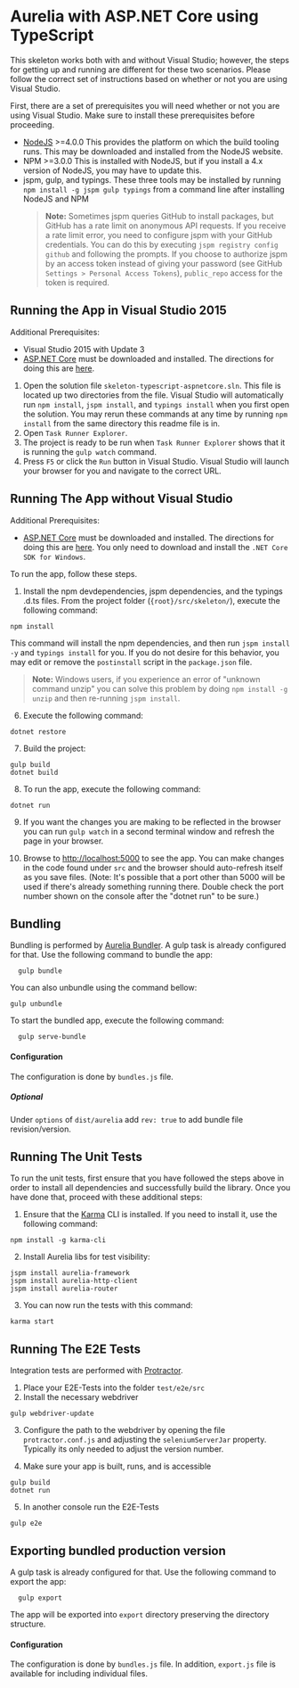 # Aurelia with ASP.NET Core using TypeScript

This skeleton works both with and without Visual Studio; however, the steps for getting up and running are different for these two scenarios. Please follow the correct set of instructions based on whether or not you are using Visual Studio.

First, there are a set of prerequisites you will need whether or not you are using Visual Studio. Make sure to install these prerequisites before proceeding.

- [NodeJS](http://nodejs.org/) >=4.0.0 This provides the platform on which the build tooling runs. This may be downloaded and installed from the NodeJS website.
- NPM >=3.0.0 This is installed with NodeJS, but if you install a 4.x version of NodeJS, you may have to update this.
- jspm, gulp, and typings. These three tools may be installed by running `npm install -g jspm gulp typings` from a command line after installing NodeJS and NPM
  > **Note:** Sometimes jspm queries GitHub to install packages, but GitHub has a rate limit on anonymous API requests. If you receive a rate limit error, you need to configure jspm with your GitHub credentials. You can do this by executing `jspm registry config github` and following the prompts. If you choose to authorize jspm by an access token instead of giving your password (see GitHub `Settings > Personal Access Tokens`), `public_repo` access for the token is required.

## Running the App in Visual Studio 2015

Additional Prerequisites:
- Visual Studio 2015 with Update 3
- [ASP.NET Core](https://www.microsoft.com/net/core#windows) must be downloaded and installed. The directions for doing this are [here](https://www.microsoft.com/net/core#windows).

1. Open the solution file `skeleton-typescript-aspnetcore.sln`. This file is located up two directories from the file. Visual Studio will automatically run `npm install`, `jspm install`, and `typings install` when you first open the solution. You may rerun these commands at any time by running `npm install` from the same directory this readme file is in.
2. Open `Task Runner Explorer`.
3. The project is ready to be run when `Task Runner Explorer` shows that it is running the `gulp watch` command.
4. Press `F5` or click the `Run` button in Visual Studio. Visual Studio will launch your browser for you and navigate to the correct URL.


## Running The App without Visual Studio

Additional Prerequisites:
- [ASP.NET Core](https://www.microsoft.com/net/core#windows) must be downloaded and installed. The directions for doing this are [here](https://www.microsoft.com/net/core#windows). You only need to download and install the `.NET Core SDK for Windows`.

To run the app, follow these steps.

1. Install the npm devdependencies, jspm dependencies, and the typings .d.ts files. From the project folder (`{root}/src/skeleton/`), execute the following command:
  ```shell
  npm install
  ```

  This command will install the npm dependencies, and then run `jspm install -y` and `typings install` for you. If you do not desire for this behavior, you may edit or remove the `postinstall` script in the `package.json` file.
  >**Note:** Windows users, if you experience an error of "unknown command unzip" you can solve this problem by doing `npm install -g unzip` and then re-running `jspm install`.

6. Execute the following command:

  ```shell
  dotnet restore
  ```

7.  Build the project:

  ```shell
  gulp build
  dotnet build
  ```

8. To run the app, execute the following command:

  ```shell
  dotnet run
  ```

9. If you want the changes you are making to be reflected in the browser you can run `gulp watch` in a second terminal window and refresh the page in your browser.

10. Browse to [http://localhost:5000](http://localhost:5000) to see the app. You can make changes in the code found under `src` and the browser should auto-refresh itself as you save files. (Note: It's possible that a port other than 5000 will be used if there's already something running there. Double check the port number shown on the console after the "dotnet run" to be sure.)

## Bundling

Bundling is performed by [Aurelia Bundler](http://github.com/aurelia/bundler). A gulp task is already configured for that. Use the following command to bundle the app:

  ```shell
    gulp bundle
  ```

You can also unbundle using the command bellow:

  ```shell
  gulp unbundle
  ```

To start the bundled app, execute the following command:

  ```shell
    gulp serve-bundle
  ```
#### Configuration

The configuration is done by ```bundles.js``` file.

##### Optional
Under ```options``` of ```dist/aurelia``` add ```rev: true``` to add bundle file revision/version.

## Running The Unit Tests

To run the unit tests, first ensure that you have followed the steps above in order to install all dependencies and successfully build the library. Once you have done that, proceed with these additional steps:

1. Ensure that the [Karma](http://karma-runner.github.io/) CLI is installed. If you need to install it, use the following command:

  ```shell
  npm install -g karma-cli
  ```
2. Install Aurelia libs for test visibility:

```shell
jspm install aurelia-framework
jspm install aurelia-http-client
jspm install aurelia-router
```
3. You can now run the tests with this command:

  ```shell
  karma start
  ```

## Running The E2E Tests
Integration tests are performed with [Protractor](http://angular.github.io/protractor/#/).

1. Place your E2E-Tests into the folder ```test/e2e/src```
2. Install the necessary webdriver

  ```shell
  gulp webdriver-update
  ```

3. Configure the path to the webdriver by opening the file ```protractor.conf.js``` and adjusting the ```seleniumServerJar``` property. Typically its only needed to adjust the version number.

4. Make sure your app is built, runs, and is accessible

  ```shell
  gulp build
  dotnet run
  ```

5. In another console run the E2E-Tests

  ```shell
  gulp e2e
  ```

## Exporting bundled production version
A gulp task is already configured for that. Use the following command to export the app:

  ```shell
    gulp export
  ```
The app will be exported into ```export``` directory preserving the directory structure.
#### Configuration
The configuration is done by ```bundles.js``` file.
In addition, ```export.js``` file is available for including individual files.
